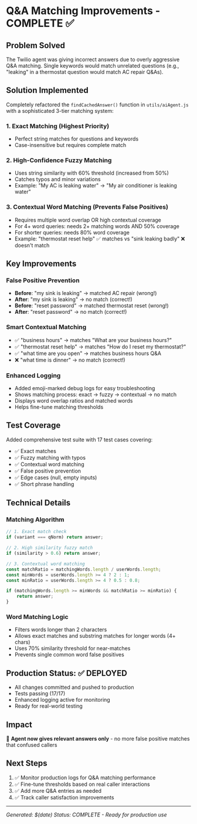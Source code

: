 # Q&A Matching Improvements - COMPLETE ✅

## Problem Solved
The Twilio agent was giving incorrect answers due to overly aggressive Q&A matching. Single keywords would match unrelated questions (e.g., "leaking" in a thermostat question would match AC repair Q&As).

## Solution Implemented
Completely refactored the `findCachedAnswer()` function in `utils/aiAgent.js` with a sophisticated 3-tier matching system:

### 1. **Exact Matching** (Highest Priority)
- Perfect string matches for questions and keywords
- Case-insensitive but requires complete match

### 2. **High-Confidence Fuzzy Matching**
- Uses string similarity with 60% threshold (increased from 50%)
- Catches typos and minor variations
- Example: "My AC is leaking water" → "My air conditioner is leaking water"

### 3. **Contextual Word Matching** (Prevents False Positives)
- Requires multiple word overlap OR high contextual coverage
- For 4+ word queries: needs 2+ matching words AND 50% coverage
- For shorter queries: needs 80% word coverage
- Example: "thermostat reset help" ✅ matches vs "sink leaking badly" ❌ doesn't match

## Key Improvements

### False Positive Prevention
- **Before**: "my sink is leaking" → matched AC repair (wrong!)
- **After**: "my sink is leaking" → no match (correct!)
- **Before**: "reset password" → matched thermostat reset (wrong!)
- **After**: "reset password" → no match (correct!)

### Smart Contextual Matching
- ✅ "business hours" → matches "What are your business hours?"
- ✅ "thermostat reset help" → matches "How do I reset my thermostat?"
- ✅ "what time are you open" → matches business hours Q&A
- ❌ "what time is dinner" → no match (correct!)

### Enhanced Logging
- Added emoji-marked debug logs for easy troubleshooting
- Shows matching process: exact → fuzzy → contextual → no match
- Displays word overlap ratios and matched words
- Helps fine-tune matching thresholds

## Test Coverage
Added comprehensive test suite with 17 test cases covering:
- ✅ Exact matches
- ✅ Fuzzy matching with typos
- ✅ Contextual word matching
- ✅ False positive prevention
- ✅ Edge cases (null, empty inputs)
- ✅ Short phrase handling

## Technical Details

### Matching Algorithm
```javascript
// 1. Exact match check
if (variant === qNorm) return answer;

// 2. High similarity fuzzy match
if (similarity > 0.6) return answer;

// 3. Contextual word matching
const matchRatio = matchingWords.length / userWords.length;
const minWords = userWords.length >= 4 ? 2 : 1;
const minRatio = userWords.length >= 4 ? 0.5 : 0.8;

if (matchingWords.length >= minWords && matchRatio >= minRatio) {
    return answer;
}
```

### Word Matching Logic
- Filters words longer than 2 characters
- Allows exact matches and substring matches for longer words (4+ chars)
- Uses 70% similarity threshold for near-matches
- Prevents single common word false positives

## Production Status: ✅ DEPLOYED
- All changes committed and pushed to production
- Tests passing (17/17)
- Enhanced logging active for monitoring
- Ready for real-world testing

## Impact
🎯 **Agent now gives relevant answers only** - no more false positive matches that confused callers

## Next Steps
1. ✅ Monitor production logs for Q&A matching performance
2. ✅ Fine-tune thresholds based on real caller interactions
3. ✅ Add more Q&A entries as needed
4. ✅ Track caller satisfaction improvements

---
*Generated: $(date)*
*Status: COMPLETE - Ready for production use*
